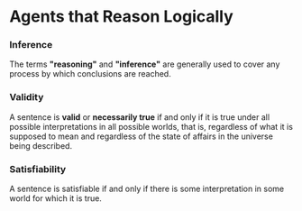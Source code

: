 # Agents that Reason Logically

### Inference
The terms **"reasoning"** and **"inference"** are generally used to cover any process by which conclusions are reached.

### Validity
A sentence is **valid** or **necessarily true** if and only if it is true under all possible interpretations in all possible worlds, that is, regardless of what it is supposed to mean and regardless of the state
of affairs in the universe being described.

### Satisfiability
A sentence is satisfiable if and only if there is some interpretation in some world for
which it is true.